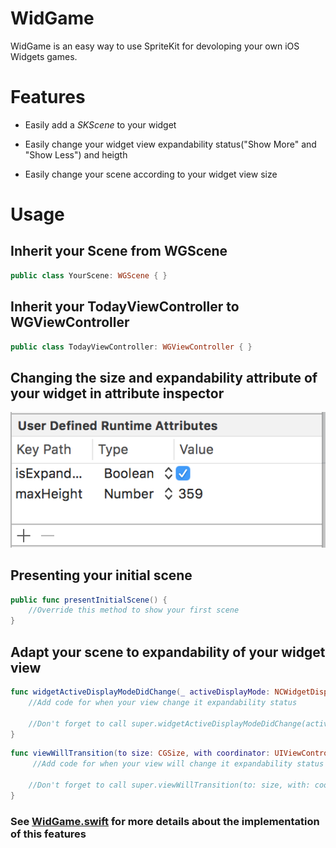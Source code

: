 # WidGame
WidGame is an easy way to use SpriteKit for devoloping your own iOS Widgets games.

# Features

* Easily add a *SKScene* to your widget
 
* Easily change your widget view expandability status("Show More" and "Show Less") and heigth

* Easily change your scene according to your widget view size

# Usage

## Inherit your Scene from WGScene
```swift
public class YourScene: WGScene { }
```
## Inherit your TodayViewController to WGViewController
```swift
public class TodayViewController: WGViewController { }
```

## Changing the size and expandability attribute of your widget in attribute inspector

![image](https://github.com/Felizolinha/WidGame/blob/master/ReadmeImages/image.png)


## Presenting your initial scene
```swift
public func presentInitialScene() {
    //Override this method to show your first scene
}
```

## Adapt your scene to expandability of your widget view
```swift
func widgetActiveDisplayModeDidChange(_ activeDisplayMode: NCWidgetDisplayMode, withMaximumSize maxSize: CGSize) {
    //Add code for when your view change it expandability status
    
    //Don't forget to call super.widgetActiveDisplayModeDidChange(activeDisplayMode, withMaximumSize: maxSize) on your code!
}
```

```swift
func viewWillTransition(to size: CGSize, with coordinator: UIViewControllerTransitionCoordinator) { 
     //Add code for when your view will change it expandability status
        
    //Don't forget to call super.viewWillTransition(to: size, with: coordinator) on your code!
}
```


### See [WidGame.swift](https://github.com/Felizolinha/WidGame/blob/master/WidGame/WidGame/WidGame.swift) for more details about the implementation of this features
